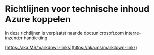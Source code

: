 # <a name="linking-guidance-for-azure-technical-content"></a>Richtlijnen voor technische inhoud Azure koppelen

In deze richtlijnen is verplaatst naar de docs.microsoft.com interne-Inzender handleiding.

[https://aka.MS/markdown-links](https://aka.ms/markdown-links)
